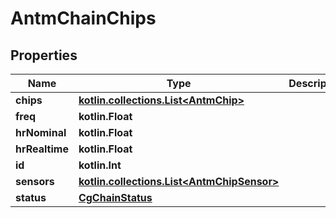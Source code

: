
# AntmChainChips

## Properties
| Name | Type | Description | Notes |
| ------------ | ------------- | ------------- | ------------- |
| **chips** | [**kotlin.collections.List&lt;AntmChip&gt;**](AntmChip.md) |  |  |
| **freq** | **kotlin.Float** |  |  |
| **hrNominal** | **kotlin.Float** |  |  |
| **hrRealtime** | **kotlin.Float** |  |  |
| **id** | **kotlin.Int** |  |  |
| **sensors** | [**kotlin.collections.List&lt;AntmChipSensor&gt;**](AntmChipSensor.md) |  |  |
| **status** | [**CgChainStatus**](CgChainStatus.md) |  |  |



